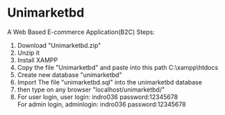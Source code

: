 # Unimarketbd
A Web Based E-commerce Application(B2C)
Steps:
1. Download "Unimarketbd.zip"
2. Unzip it
3. Install XAMPP
4. Copy the file "Unimarketbd" and paste into this path C:\xampp\htdocs
5. Create new database "unimarketbd"
6. Import The file "unimarketbd.sql" into the unimarketbd database
7. then type on any browser "localhost/unimarketbd/"
8.  For user login, 
      user login: indro036
      password:12345678   
    For admin login,
     adminlogin: indro036
      password:12345678
